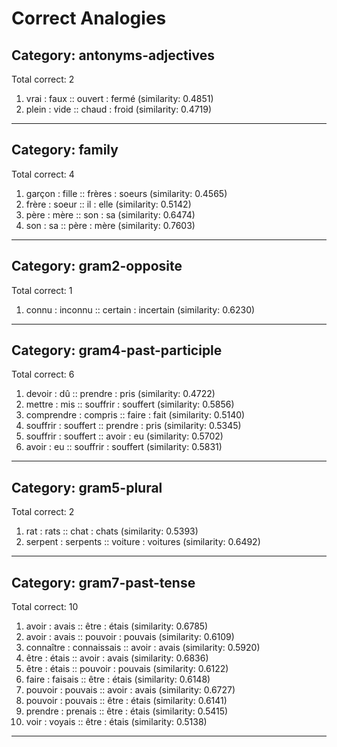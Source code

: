 # Correct Analogies

## Category: antonyms-adjectives
Total correct: 2

1. vrai : faux :: ouvert : fermé (similarity: 0.4851)
2. plein : vide :: chaud : froid (similarity: 0.4719)

--------------------------------------------------

## Category: family
Total correct: 4

1. garçon : fille :: frères : soeurs (similarity: 0.4565)
2. frère : soeur :: il : elle (similarity: 0.5142)
3. père : mère :: son : sa (similarity: 0.6474)
4. son : sa :: père : mère (similarity: 0.7603)

--------------------------------------------------

## Category: gram2-opposite
Total correct: 1

1. connu : inconnu :: certain : incertain (similarity: 0.6230)

--------------------------------------------------

## Category: gram4-past-participle
Total correct: 6

1. devoir : dû :: prendre : pris (similarity: 0.4722)
2. mettre : mis :: souffrir : souffert (similarity: 0.5856)
3. comprendre : compris :: faire : fait (similarity: 0.5140)
4. souffrir : souffert :: prendre : pris (similarity: 0.5345)
5. souffrir : souffert :: avoir : eu (similarity: 0.5702)
6. avoir : eu :: souffrir : souffert (similarity: 0.5831)

--------------------------------------------------

## Category: gram5-plural
Total correct: 2

1. rat : rats :: chat : chats (similarity: 0.5393)
2. serpent : serpents :: voiture : voitures (similarity: 0.6492)

--------------------------------------------------

## Category: gram7-past-tense
Total correct: 10

1. avoir : avais :: être : étais (similarity: 0.6785)
2. avoir : avais :: pouvoir : pouvais (similarity: 0.6109)
3. connaître : connaissais :: avoir : avais (similarity: 0.5920)
4. être : étais :: avoir : avais (similarity: 0.6836)
5. être : étais :: pouvoir : pouvais (similarity: 0.6122)
6. faire : faisais :: être : étais (similarity: 0.6148)
7. pouvoir : pouvais :: avoir : avais (similarity: 0.6727)
8. pouvoir : pouvais :: être : étais (similarity: 0.6141)
9. prendre : prenais :: être : étais (similarity: 0.5415)
10. voir : voyais :: être : étais (similarity: 0.5138)

--------------------------------------------------

